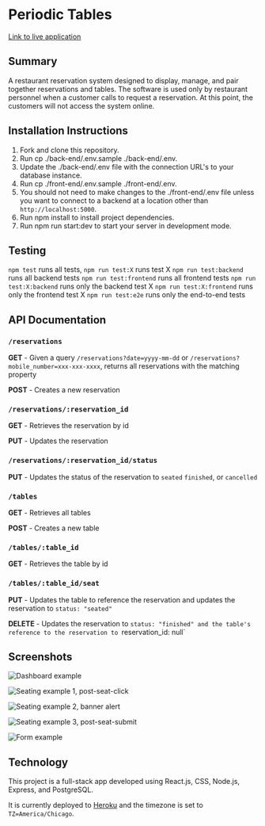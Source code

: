 # Periodic Tables

[Link to live application](https://restaurant-res-ntbell-client.herokuapp.com)

## Summary

A restaurant reservation system designed to display, manage, and pair together reservations and tables. The software is used only by restaurant personnel when a customer calls to request a reservation. At this point, the customers will not access the system online.

## Installation Instructions

1. Fork and clone this repository.
2. Run cp ./back-end/.env.sample ./back-end/.env.
3. Update the ./back-end/.env file with the connection URL's to your database instance.
4. Run cp ./front-end/.env.sample ./front-end/.env.
5. You should not need to make changes to the ./front-end/.env file unless you want to connect to a backend at a location other than `http://localhost:5000`.
6. Run npm install to install project dependencies.
7. Run npm run start:dev to start your server in development mode.

## Testing

`npm test` runs all tests,
`npm run test:X` runs test X
`npm run test:backend` runs all backend tests
`npm run test:frontend` runs all frontend tests
`npm run test:X:backend` runs only the backend test X
`npm run test:X:frontend` runs only the frontend test X
`npm run test:e2e` runs only the end-to-end tests

## API Documentation

### `/reservations`

  **GET** - Given a query `/reservations?date=yyyy-mm-dd` or `/reservations?mobile_number=xxx-xxx-xxxx`, returns all reservations with the matching property
  
  **POST** - Creates a new reservation
  

### `/reservations/:reservation_id`

  **GET** - Retrieves the reservation by id
  
  **PUT** - Updates the reservation


### `/reservations/:reservation_id/status`

  **PUT** - Updates the status of the reservation to `seated` `finished`, or `cancelled`
  
  
### `/tables`

  **GET** - Retrieves all tables
  
  **POST** - Creates a new table


### `/tables/:table_id`

  **GET** - Retrieves the table by id


### `/tables/:table_id/seat`

  **PUT** - Updates the table to reference the reservation and updates the reservation to `status: "seated"`
  
  **DELETE** - Updates the reservation to `status: "finished" and the table's reference to the reservation to `reservation_id: null`


## Screenshots

![Dashboard example](/front-end/.screenshots/us-08-edit-reservation-submit-after.png "Dashboard view")

![Seating example 1, post-seat-click](/front-end/.screenshots/us-04-seat-capacity-reservation-submit-before.png "Seating action")

![Seating example 2, banner alert](/front-end/.screenshots/us-04-seat-capacity-reservation-submit-after.png "Banner alerts for input validation")

![Seating example 3, post-seat-submit](/front-end/.screenshots/us-04-seat-reservation-submit-after.png "Dashboard after seating")

![Form example](/front-end/.screenshots/us-08-edit-reservation-cancel-before.png "Form example - Editing reservation")

## Technology

This project is a full-stack app developed using React.js, CSS, Node.js, Express, and PostgreSQL.

It is currently deployed to [Heroku](https://restaurant-res-ntbell-client.herokuapp.com) and the timezone is set to `TZ=America/Chicago`.